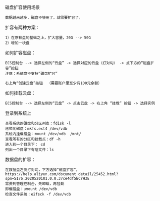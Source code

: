 磁盘扩容使用场景

	数据越来越多，磁盘不够用了，就需要扩容了。

扩容有两种方案：

	1）在原有盘的基础之上，扩大容量，20G --> 50G 
	2）增加一块盘


如何扩容磁盘：

	ECS控制台 --> 选择左侧的“云盘” -> 选择对应的云盘（打对勾） -> 点下方的“磁盘扩容”按钮
	注意：系统盘不支持“磁盘扩容”

	右上角“创建云盘”按钮  （需要账户里至少有100元余额）

如何挂载云盘：

	ECS控制台 --> 选择左侧的“云盘” -> 点击云盘 -> 右上角 “挂载” 按钮 -> 选择实例

登录到系统上
	
	查看系统的磁盘和分区列表：fdisk -l
	格式化磁盘：mkfs.ext4 /dev/vdb
	系统内挂载磁盘：mount /dev/vdb  /mnt/
	查看所有的分区和挂载点：df -h
	进入到一个目录下： cd 
	列出一个目录下有啥文件：ls


数据盘的扩容：

	在数据盘左侧打对勾，下方选择“磁盘扩容”，
	https://help.aliyun.com/document_detail/25452.html?spm=5176.2020520101.0.0.37ce4df5ECrH3E
	需要到管理控制台，先卸载，再挂载
	卸载磁盘：umount /dev/vdb
	检查文件系统：e2fsck -f /dev/vdb







